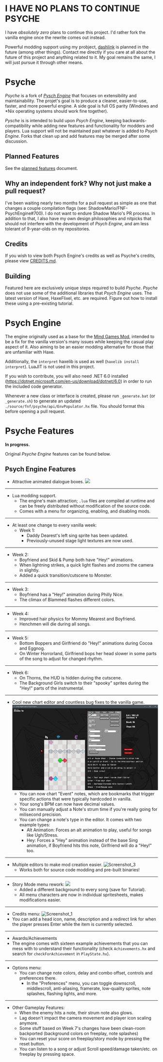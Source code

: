 # **I HAVE NO PLANS TO CONTINUE PSYCHE**
I have *absolutely zero* plans to continue this project. I'd rather fork the vanilla engine once the rewrite comes out instead.

Powerful modding support using my probject, [dashlink](https://github.com/Steviegt6/dashlink) is planned in the future (among other things). Contact me directly if you care at all about the future of this project and anything related to it. My goal remains the same, I will just pursue it through other means.

# Psyche
_Psyche_ is a fork of [_Pysch Engine_](https://github.com/ShadowMario/FNF-PsychEngine) that focuses on extensibility and maintainability. The projet's goal is to produce a cleaner, easier-to-use, faster, and more powerful engine. A side goal is full OS parity (Windows and \*Nix operating systems should work fine together).

_Pysche_ is is intended to build upon _Psych Engine_, keeping backwards-compatibility while adding new features and functionality for modders and players. Lua support will not be maintained past whatever is added to _Psych Engine_. Forks that clean up and add features may be merged after some discussion.

## Planned Features
See the [planned features](PSYCHE.md) document.

## Why an independent fork? Why not just make a pull request?
I've been waiting nearly two months for a pull request as simple as one that changes a couple compilation flags (see: ShadowMario/FNF-PsychEngine#700). I do not want to endure Shadow Mario's PR process. In addition to that, I also have my own design philosophies and nitpicks that should not interfere with the development of _Psych Engine_, and am less tolerant of 9-year-olds on my repositories.

## Credits
If you wish to view both Psych Engine's credits as well as Psyche's credits, please view [CREDITS.md](CREDITS).

## Building
Featured here are exclusively unique steps required to build _Psyche_. _Psyche_ does not use some of the additional libraries that _Psych Engine_ uses. The latest version of Haxe, HaxeFlixel, etc. are required. Figure out how to install these using a pre-existing tutorial.



# Psych Engine
The engine originally used as a base for the [Mind Games Mod](https://gamebanana.com/mods/301107), intended to be a fix for the vanilla version's many issues while keeping the casual play aspect of it. Also aiming to be an easier modding alternative for those that are unfamiliar with Haxe.

Additionally, the `interpret` haxelib is used as well (`haxelib install interpret`). LuaJIT is not used in this project.

If you wish to contribute, you will also need .NET 6.0 installed (https://dotnet.microsoft.com/en-us/download/dotnet/6.0) in order to run the included code generator.

Whenever a new class or interface is created, please run `_generate.bat` (or `_generate.sh`) to generate an updated `./source/fnf/psyche/api/EnvPopulator.hx` file. You should format this before opening a pull request.

<!-- ## Building:
**This is temporary, building instructions specifically for Psyche will be provided later.**
You must have [the most up-to-date version of Haxe](https://haxe.org/download/). No support for older versions (i.e. 4.1.15) will be offered. Anyone attempting to get support while using an outdated version of Haxe will be promptly ignored.

Follow a Friday Night Funkin' source code compilation tutorial, after this you will need to install LuaJIT.

LuaJIT can be installed by running `haxelib install linc_luajit` in your favorite terminal. If you'd rather not run `.lua` scripts on a local build, delete the `LUA_ALLOWED` line in `Project.xml`. -->

# Psyche Features
**In progress.**

Original _Psyche Engine_ features can be found below.

## Psych Engine Features

* Attractive animated dialogue boxes. ![](https://user-images.githubusercontent.com/44785097/127706669-71cd5cdb-5c2a-4ecc-871b-98a276ae8070.gif)
---
* Lua modding support.
  * The engine's main attraction; `.lua` files are compiled at runtime and can be freely distributed without modification of the source code.
  * Comes with a menu for organizing, enabling, and disabling mods. 
---
* At least one change to every vanilla week:
  * Week 1:
    * Daddy Dearest's left sing sprite has been updated.
    * Previously-unused stage light textures are now used.
---
  * Week 2:
    * Boyfriend and Skid & Pump both have "Hey!" animations.
    * When lightning strikes, a quick light flashes and zooms the camera in slightly.
    * Added a quick transition/cutscene to Monster.
---
  * Week 3:
    * Boyfriend has a "Hey!" animation during Philly Nice.
    * The climax of Blammed flashes different colors.
---
  * Week 4:
    * Improved hair physics for Mommy Mearest and Boyfriend.
    * Henchmen will die during all songs.
---
  * Week 5:
    * Bottom Boppers and Girlfriend do "Hey!" animations during Cocoa and Eggnog.
    * On Winter Horrorland, Girlfriend bops her head slower in some parts of the song to adjust for changed rhythm.
---
  * Week 6:
    * On Thorns, the HUD is hidden during the cutscene.
    * The Background Girls switch to their "spooky" sprites during the "Hey!" parts of the instrumental.
---
* Cool new chart editor and countless bug fixes to the vanilla game. ![](https://github.com/ShadowMario/FNF-PsychEngine/blob/main/docs/img/chart.png?raw=true)
  * You can now chart "Event" notes, which are bookmarks that trigger specific actions that were typically hardcoded in vanilla.
  * Your song's BPM can now have decimal values.
  * You can manually adjust a Note's strum time if you're really going for milisecond precision.
  * You can change a note's type in the editor. It comes with two example types:
    * Alt Animation: Forces an alt animation to play, useful for songs like Ugh/Stress.
    * Hey: Forces a "Hey" animation instead of the base Sing animation, if Boyfriend hits this note, Girlfriend will do a "Hey!" too.
---
* Multiple editors to make mod creation easier. ![Screenshot_3](https://user-images.githubusercontent.com/44785097/144629914-1fe55999-2f18-4cc1-bc70-afe616d74ae5.png)
  * Works both for source code modding and pre-built binaries!
---
* Story Mode menu rework: ![](https://i.imgur.com/UB2EKpV.png)
  * Added a different background to every song (save for Tutorial).
  * All menu characters are now in individual spritesheets, makes modifications easier.
---
* Credits menu: ![Screenshot_1](https://user-images.githubusercontent.com/44785097/144632635-f263fb22-b879-4d6b-96d6-865e9562b907.png)
 * You can add a head icon, name, description and a redirect link for when the player presses Enter while the item is currently selected.
---
* Awards/Achievements
 * The engine comes with sixteen example achievements that you can mess with to understand their functionality (check `Achievements.hx` and search for `checkForAchievement` in `PlayState.hx`).
---
* Options menu:
  * You can change note colors, delay and combo offset, controls and preferences there.
    * In the "Preferences" menu, you can toggle downscroll, middlescroll, anti-aliasing, framerate, low-quality sprites, note splashes, flashing lights, and more.
---
* Other Gameplay Features:
  * When the enemy hits a note, their strum note also glows.
  * Lag doesn't impact the camera movement and player icon scaling anymore.
  * Some stuff based on Week 7's changes have been clean-room backported (background colors on freeplay, note splashes)
  * You can reset your score on freeplay/story mode by pressing the reset button.
  * You can listen to a song or adjust Scroll speed/damage taken/etc. on freeplay by pressing space.
